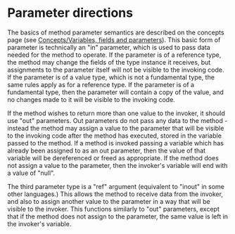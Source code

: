# Parameter directions

The basics of method parameter semantics are described on the concepts page (see [Concepts/Variables, fields and parameters](variables_fields_and_parameters.md)). This basic form of parameter is technically an "in" parameter, which is used to pass data needed for the method to operate. If the parameter is of a reference type, the method may change the fields of the type instance it receives, but assignments to the parameter itself will not be visible to the invoking code. If the parameter is of a value type, which is not a fundamental type, the same rules apply as for a reference type. If the parameter is of a fundamental type, then the parameter will contain a copy of the value, and no changes made to it will be visible to the invoking code.

If the method wishes to return more than one value to the invoker, it should use "out" parameters. Out parameters do not pass any data to the method - instead the method may assign a value to the parameter that will be visible to the invoking code after the method has executed, stored in the variable passed to the method. If a method is invoked passing a variable which has already been assigned to as an out parameter, then the value of that variable will be dereferenced or freed as appropriate. If the method does not assign a value to the parameter, then the invoker's variable will end with a value of "null".

The third parameter type is a "ref" argument (equivalent to "inout" in some other languages.) This allows the method to receive data from the invoker, and also to assign another value to the parameter in a way that will be visible to the invoker. This functions similarly to "out" parameters, except that if the method does not assign to the parameter, the same value is left in the invoker's variable.
